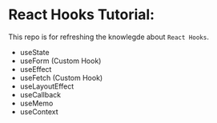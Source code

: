 # React Hooks Tutorial:

This repo is for refreshing the knowlegde about `React Hooks`.
- useState
- useForm (Custom Hook)
- useEffect
- useFetch (Custom Hook)
- useLayoutEffect
- useCallback
- useMemo
- useContext
